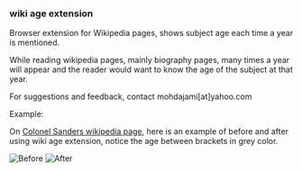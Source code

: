 ### wiki age extension
Browser extension for Wikipedia pages, shows subject age each time a year is mentioned.

While reading wikipedia pages, mainly biography pages, many times a year will appear and the reader would want to know the age of the subject at that year.

For suggestions and feedback, contact mohdajami[at]yahoo.com

Example:

On [Colonel Sanders wikipedia page](https://en.wikipedia.org/wiki/Colonel_Sanders), here is an example of before and after using wiki age extension, notice the age between brackets in grey color.

![Before](http://i.imgur.com/ZjDIwbU.png)
![After](http://i.imgur.com/cuIY2wu.png)





